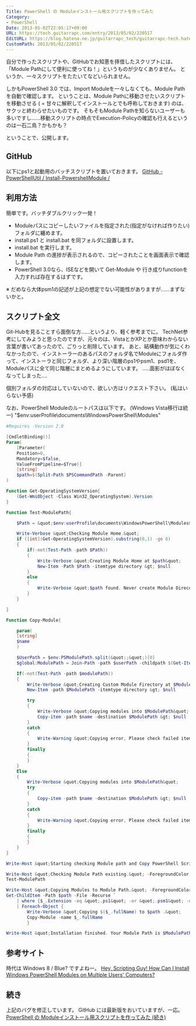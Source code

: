 ```yaml
---
Title: PowerShell の Moduleインストール用スクリプトを作ってみた
Category:
- PowerShell
Date: 2013-05-02T22:05:17+09:00
URL: https://tech.guitarrapc.com/entry/2013/05/02/220517
EditURL: https://blog.hatena.ne.jp/guitarrapc_tech/guitarrapc-tech.hatenablog.com/atom/entry/11696248318757675714
CustomPath: 2013/05/02/220517
---
```


自分で作ったスクリプトや、GitHubでお知恵を拝借したスクリプトには、「Module Pathにして便利に使ってね！」というものが少なくありません。
というか、一々スクリプトをたたいてなどいられません。

しかもPowerShell 3.0 では、Import Moduleを一々しなくても、Module Pathを自動で確認します。
ということは、Module Pathに移動させたいスクリプトを移動させる ( = 甘々に解釈してインストールとでも呼称しておきます) のは、サクッと終わらせたいものです。
そもそもModule Pathを知らないユーザーも多いですし……移動スクリプトの時点でExecution-Policyの確認も行えるというのは一石二鳥？かもかも？

ということで、公開します。



## GitHub

以下にps1と起動用のバッチスクリプトを置いておきます。
<a href="https://github.com/guitarrapc/PowerShellUtil/tree/master/Install-PowershellModule" target="_blank">GitHub - PowerShellUtil / Install-PowershellModule / </a>

## 利用方法
簡単です。バッチダブルクリック一発！

- Moduleパスにコピーしたいファイルを指定された(指定がなければ作りたい)フォルダに纏めます。
- install.ps1 と install.bat を同フォルダに設置します。
- install.bat を実行します。
- Module Path の進捗が表示されるので、コピーされたことを画面表示で確認します。
- PowerShell 3.0なら、ISEなどを開いて Get-Module や 行き成りfunctionを入力すれば存在するはずです。

※ だめなら大体psm1の記述が上記の想定でない可能性がありますが……まずないかと。


## スクリプト全文
Git-Hubを見ることすら面倒な方……というより、軽く参考までに。
TechNet参考にしてみようと思ったのですが、元々のは、VistaとかXPとか意味わからない言葉が書いてあったので、ごりっと削除しています。
あと、結構動作が気にくわなかったので、インストーラーのあるパスのフォルダ名でModuleにフォルダ作って、インストーラと同じフォルダ、より深い階層のps1やpsm1、psd1を、Moduleパスに全て同じ階層にまとめるようにしています。
.....面影がほぼなくなってしまった....

個別フォルダの対応はしていないので、欲しい方はリクエスト下さい。 (私はいらない予感)

なお、PowerShell Moduleのルートパスは以下です。 (Windows Vista移行は統一)
"$env:userProfile\documents\WindowsPowerShell\Modules"


```ps1
#Requires -Version 2.0

[CmdletBinding()]
Param(
	[Parameter(
	Position=0,
	Mandatory=$false,
	ValueFromPipeline=$True)]
	[string]
	$path=$(Split-Path $PSCommandPath -Parent)
)

Function Get-OperatingSystemVersion{
	(Get-WmiObject -Class Win32_OperatingSystem).Version
}

Function Test-ModulePath{

	$Path = &quot;$env:userProfile\documents\WindowsPowerShell\Modules&quot;

	Write-Verbose &quot;Checking Module Home.&quot;
	if ([int](Get-OperatingSystemVersion).substring(0,1) -ge 6)
	{
		if(-not(Test-Path -path $Path))
		{
			Write-Verbose &quot;Creating Module Home at $path&quot;
			New-Item -Path $Path -itemtype directory &gt; $null
		}
		else
		{
			Write-Verbose &quot;$path found. Never create Module Direcoty and end Test-ModulePath function.&quot;
		}
	}

}

Function Copy-Module{

	param(
	[string]
	$name
	)

	$UserPath = $env:PSModulePath.split(&quot;;&quot;)[0]
	$global:ModulePath = Join-Path -path $userPath -childpath $(Get-Item $PSCommandPath).Directory.Name

	If(-not(Test-Path -path $modulePath))
	{
		Write-Verbose &quot;Creating Custom Module Firectory at $ModulePath&quot;
		New-Item -path $ModulePath -itemtype directory &gt; $null

		try
		{
			Write-Verbose &quot;Copying modules into $ModulePath&quot;
			Copy-item -path $name -destination $ModulePath &gt; $null
		}
		catch
		{
			Write-Warning &quot;Copying error, Please check failed item. If you can, please copy it to $ModulePath&quot;
		}
		finally
		{
		}
	}
	Else
	{
		Write-Verbose &quot;Copying modules into $ModulePath&quot;
		try
		{
			Copy-item -path $name -destination $ModulePath &gt; $null
		}
		catch
		{
			Write-Warning &quot;Copying error, Please check failed item. If you can, please copy it to $ModulePath&quot;
		}
		finally
		{
		}
	}
}

Write-Host &quot;Starting checking Module path and Copy PowerShell Scripts job.&quot; -ForegroundColor Green

Write-Host &quot;Checking Module Path existing.&quot; -ForegroundColor Green
Test-ModulePath

Write-Host &quot;Copying Modules to Module Path.&quot; -ForegroundColor Green
Get-ChildItem -Path $path -File -Recurse `
	| where {$_.Extension -eq &quot;.ps1&quot; -or &quot;.psm1&quot; -or &quot;.psd1&quot;} `
	| Foreach-Object {
		Write-Verbose &quot;Copying $($_.fullName) to $path .&quot;
		Copy-Module -name $_.fullName
		}

Write-Host &quot;Installation finished. Your Module Path is $ModulePath&quot; -ForegroundColor Green
```




## 参考サイト
時代は Windows 8 / Blue? ですよねー。
<a href="http://blogs.technet.com/b/heyscriptingguy/archive/2010/01/19/hey-scripting-guy-january-19-2010.aspx" target="_blank">Hey, Scripting Guy! How Can I Install Windows PowerShell Modules on Multiple Users' Computers?</a>

## 続き
上記のバグを修正しています。
GitHub には最新版をおいていますが、一応。
<a href="http://wp.me/p2SHCh-YR" target="_blank">PowerShell の Moduleインストール用スクリプトを作ってみた (続き)</a>
